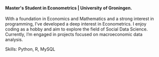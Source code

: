 #### Master's Student in Econometrics | University of Groningen.

With a foundation in Economics and Mathematics and a strong interest in programming, I’ve developed a deep interest in Econometrics. I enjoy coding as a hobby and aim to explore the field of Social Data Science. Currently, I’m engaged in projects focused on macroeconomic data analysis.

Skills: Python, R, MySQL


